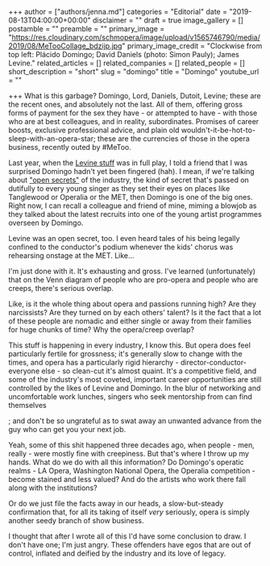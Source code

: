 +++
author = ["authors/jenna.md"]
categories = "Editorial"
date = "2019-08-13T04:00:00+00:00"
disclaimer = ""
draft = true
image_gallery = []
postamble = ""
preamble = ""
primary_image = "https://res.cloudinary.com/schmopera/image/upload/v1565746790/media/2019/08/MeTooCollage_bdzijp.jpg"
primary_image_credit = "Clockwise from top left: Plácido Domingo; David Daniels (photo: Simon Pauly); James Levine."
related_articles = []
related_companies = []
related_people = []
short_description = "short"
slug = "domingo"
title = "Domingo"
youtube_url = ""

+++
What is this garbage? Domingo, Lord, Daniels, Dutoit, Levine; these are the recent ones, and absolutely not the last. All of them, offering gross forms of payment for the sex they have - or attempted to have - with those who are at best colleagues, and in reality, subordinates. Promises of career boosts, exclusive professional advice, and plain old wouldn't-it-be-hot-to-sleep-with-an-opera-star; these are the currencies of those in the opera business, recently outed by #MeToo.

Last year, when the [Levine stuff](/levines-ugly-exit-the-disposable-met/) was in full play, I told a friend that I was surprised Domingo hadn't yet been fingered (hah). I mean, if we're talking about ["open secrets"](https://www.apnews.com/c2d51d690d004992b8cfba3bad827ae9) of the industry, the kind of secret that's passed on dutifully to every young singer as they set their eyes on places like Tanglewood or Operalia or the MET, then Domingo is one of the big ones. Right now, I can recall a colleague and friend of mine, miming a blowjob as they talked about the latest recruits into one of the young artist programmes overseen by Domingo.

Levine was an open secret, too. I even heard tales of his being legally confined to the conductor's podium whenever the kids' chorus was rehearsing onstage at the MET. Like...

I'm just done with it. It's exhausting and gross. I've learned (unfortunately) that on the Venn diagram of people who are pro-opera and people who are creeps, there's serious overlap.

Like, is it the whole thing about opera and passions running high? Are they narcissists? Are they turned on by each others' talent? Is it the fact that a lot of these people are nomadic and either single or away from their families for huge chunks of time?  Why the opera/creep overlap?

This stuff is happening in every industry, I know this. But opera does feel particularly fertile for grossness; it's generally slow to change with the times, and opera has a particularly rigid hierarchy - director-conductor-everyone else - so clean-cut it's almost quaint. It's a competitive field, and some of the industry's most coveted, important career opportunities are still controlled by the likes of Levine and Domingo. In the blur of networking and uncomfortable work lunches, singers who seek mentorship from  can find themselves 

; and don't be so ungrateful as to swat away an unwanted advance from the guy who can get you your next job.

Yeah, some of this shit happened three decades ago, when people - men, really - were mostly fine with creepiness. But that's where I throw up my hands. What do we do with all this information? Do Domingo's operatic realms - LA Opera, Washington National Opera, the Operalia competition - become stained and less valued? And do the artists who work there fall along with the institutions? 

Or do we just file the facts away in our heads, a slow-but-steady confirmation that, for all its taking of itself _very_ seriously, opera is simply another seedy branch of show business.

I thought that after I wrote all of this I'd have some conclusion to draw. I don't have one; I'm just angry. These offenders have egos that are out of control, inflated and deified by the industry and its love of legacy.